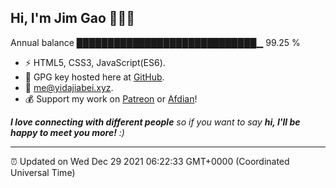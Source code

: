 
<h2>Hi, I'm Jim Gao 👋👨‍💻</h2>

Annual balance    █████████████████████████████▁   99.25 %

- ⚡ HTML5, CSS3, JavaScript(ES6).
- 🔑 GPG key hosted here at [GitHub](https://github.com/tianheg.gpg).
- :email: [me@yidajiabei.xyz](mailto:me@yidajiabei.xyz).
- 💰 Support my work on [Patreon](https://www.patreon.com/tianheg) or [Afdian](https://afdian.net/@tianheg)!

<em><b>I love connecting with different people</b> so if you want to say <b>hi, I'll be happy to meet you more!</b> :)</em>

---

⏰ Updated on Wed Dec 29 2021 06:22:33 GMT+0000 (Coordinated Universal Time)
